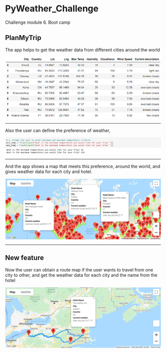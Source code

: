 # PyWeather_Challenge
Challenge module 6. Boot camp

## PlanMyTrip

The app helps to get the weather data from different cities around the world

![alt text](./Weather_Database/Weather_Database.png)
________________________

Also the user can define the preference of weather, 

![alt text](./Vacation_search/WeatherPy_vacation_preferences.png)
________________________________

And the app shows a map that meets this preference, around the world, and gives weather data for each city and hotel.

![alt text](./Vacation_search/WeatherPy_vacation_map.png)

_________________________

## New feature 
Now the user can obtain a route map if the user wants to travel from one city to other, and get the weather data for each city and the name from the hotel

![alt text](./Vacation_Itinerary/WeatherPy_travel_map_markers.png)